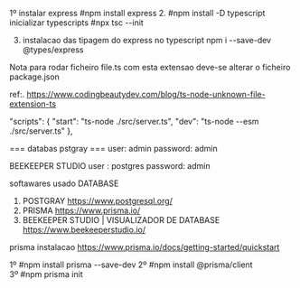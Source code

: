1º instalar express 
#npm install express 
2. #npm install -D typescript
inicializar typescripts 
#npx tsc --init

 3. instalacao das tipagem do express no typescript
npm i --save-dev @types/express


Nota para rodar ficheiro file.ts com esta extensao deve-se alterar o ficheiro 
package.json 

ref:. https://www.codingbeautydev.com/blog/ts-node-unknown-file-extension-ts

"scripts": {
    "start": "ts-node ./src/server.ts",
    "dev": "ts-node --esm  ./src/server.ts"
  },


  === databas pstgray ===
  user: admin
  password: admin

  BEEKEEPER STUDIO
  user : postgres
  password: admin




  softawares usado DATABASE 

  1. POSTGRAY  https://www.postgresql.org/
  2. PRISMA https://www.prisma.io/  
  3. BEEKEEPER STUDIO | VISUALIZADOR DE DATABASE  https://www.beekeeperstudio.io/

  prisma instalacao 
  https://www.prisma.io/docs/getting-started/quickstart

  1º #npm install prisma --save-dev
  2º #npm install @prisma/client  
  3º #npm prisma init 